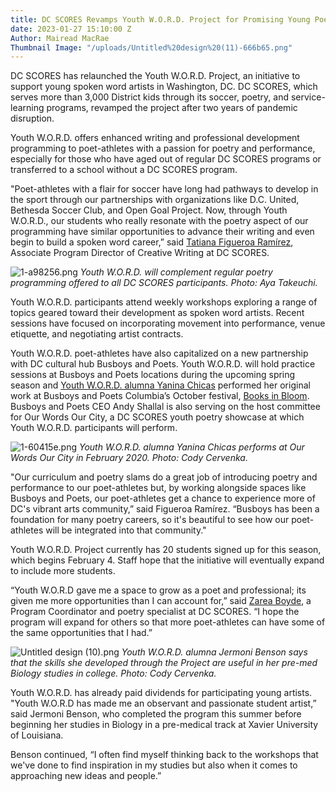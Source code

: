 ```yaml
---
title: DC SCORES Revamps Youth W.O.R.D. Project for Promising Young Poets in DC
date: 2023-01-27 15:10:00 Z
Author: Mairead MacRae
Thumbnail Image: "/uploads/Untitled%20design%20(11)-666b65.png"
---
```


DC SCORES has relaunched the Youth W.O.R.D. Project, an initiative to support young spoken word artists in Washington, DC. DC SCORES, which serves more than 3,000 District kids through its soccer, poetry, and service-learning programs, revamped the project after two years of pandemic disruption.















Youth W.O.R.D. offers enhanced writing and professional development programming to poet-athletes with a passion for poetry and performance, especially for those who have aged out of regular DC SCORES programs or transferred to a school without a DC SCORES program.

"Poet-athletes with a flair for soccer have long had pathways to develop in the sport through our partnerships with organizations like D.C. United, Bethesda Soccer Club, and Open Goal Project. Now, through Youth W.O.R.D., our students who really resonate with the poetry aspect of our programming have similar opportunities to advance their writing and even begin to build a spoken word career,” said [Tatiana Figueroa Ramírez](https://www.dcscores.org/blog/2022/09/teaching-artist-tatiana-figueroa-ramirez-inspires-dc-kids), Associate Program Director of Creative Writing at DC SCORES.

![1-a98256.png](/uploads/1-a98256.png)
*Youth W.O.R.D. will complement regular poetry programming offered to all DC SCORES participants. Photo: Aya Takeuchi.*

Youth W.O.R.D. participants attend weekly workshops exploring a range of topics geared toward their development as spoken word artists. Recent sessions have focused on incorporating movement into performance, venue etiquette, and negotiating artist contracts.

Youth W.O.R.D. poet-athletes have also capitalized on a new partnership with DC cultural hub Busboys and Poets. Youth W.O.R.D. will hold practice sessions at Busboys and Poets locations during the upcoming spring season and [Youth W.O.R.D. alumna Yanina Chicas](https://www.dcscores.org/blog/2022/09/from-columbia-heights-to-college-dc-scores-alumna-yanina-chicas-reflects-on-identity-and-community-as-she-begins-new-life-chapter) performed her original work at Busboys and Poets Columbia’s October festival, [Books in Bloom](https://www.busboysandpoets.com/events/th-evt-20052919/). Busboys and Poets CEO Andy Shallal is also serving on the host committee for Our Words Our City, a DC SCORES youth poetry showcase at which Youth W.O.R.D. participants will perform.

![1-60415e.png](/uploads/1-60415e.png)
*Youth W.O.R.D. alumna Yanina Chicas performs at Our Words Our City in February 2020. Photo: Cody Cervenka.*

"Our curriculum and poetry slams do a great job of introducing poetry and performance to our poet-athletes but, by working alongside spaces like Busboys and Poets, our poet-athletes get a chance to experience more of DC's vibrant arts community,” said Figueroa Ramírez. “Busboys has been a foundation for many poetry careers, so it's beautiful to see how our poet-athletes will be integrated into that community."

Youth W.O.R.D. Project currently has 20 students signed up for this season, which begins February 4. Staff hope that the initiative will eventually expand to include more students.

“Youth W.O.R.D gave me a space to grow as a poet and professional; its given me more opportunities than I can account for,” said [Zarea Boyde](https://www.dcscores.org/blog/2022/11/poetry-is-my-foundation-how-alumna-zarea-boyde-found-her-voice-and-her-power-through-dc-scores), a Program Coordinator and poetry specialist at DC SCORES. “I hope the program will expand for others so that more poet-athletes can have some of the same opportunities that I had.”

![Untitled design (10).png](/uploads/Untitled%20design%20(10).png)
*Youth W.O.R.D. alumna Jermoni Benson says that the skills she developed through the Project are useful in her pre-med Biology studies in college. Photo: Cody Cervenka.*

Youth W.O.R.D. has already paid dividends for participating young artists. "Youth W.O.R.D has made me an observant and passionate student artist,” said Jermoni Benson, who completed the program this summer before beginning her studies in Biology in a pre-medical track at Xavier University of Louisiana.

Benson continued, “I often find myself thinking back to the workshops that we've done to find inspiration in my studies but also when it comes to approaching new ideas and people.”
